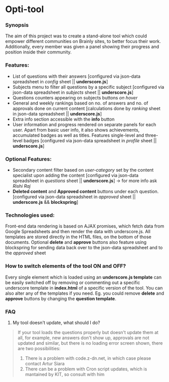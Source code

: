# Opti-tool

### Synopsis
The aim of this project was to create a stand-alone tool which could empower different communities on Brainly sites, to better focus their work. Additionally, every member was given a panel showing their progress and position inside their community.

### Features:
  - List of questions with their answers
  [configured via json-data spreadsheet in _config_ sheet || __underscore.js__]
  - Subjects menu to filter all questions by a specific subject
  [configured via json-data spreadsheet in _subjects_ sheet || __underscore.js__]
  - Questions counters appearing on subjects buttons _on hover_
  - General and weekly rankings based on no. of answers and no. of approvals done on current content
  [calculations done by _ranking_ sheet in json-data spreadsheet || __underscore.js__]
  - Extra info section accessible with the __info__ button
  - User information and progress rendered on separate panels for each user. Apart from basic user info, it also shows achievements, accumulated badges as well as titles. Features single-level and three-level badges
  [configured via json-data spreadsheet in _profile_ sheet || __underscore.js__]

### Optional Features:
  - Secondary content filter based on _user-category_ set by the content specialist upon adding the content
  [configured via json-data spreadsheet in _questions_ sheet || __underscore.js__] -> for more info ask _Rishi Raj_
  - **Deleted content** and **Approved content** buttons under each question.
  [configured via json-data spreadsheet in _approved_ sheet || __underscore.js__ && __blockspring__]

### Technologies used:
  Front-end data rendering is based on AJAX promises, which fetch data from Google Spreadsheets and then render the data with underscore.js. All templates are stored directly in the HTML files, on the bottom of those documents. Optional **delete** and **approve** buttons also feature using blockspring for sending data back over to the json-data spreadsheet and to the _approved_ sheet

### How to switch elements of the tool ON and OFF?
  Every single element which is loaded using an __underscore.js template__ can be easily switched off by removing or commenting out a specific underscore template in **index.html** of a specific version of the tool. You can also alter any of the templates if you need. Eg. you could remove **delete** and **approve** buttons by changing the __question template__.

### FAQ
  1. My tool doesn't update, what should I do?
  > If your tool loads the questions properly but doesn't update them at all, for example, new answers don't show up, approvals are not updated and similar, but there is no loading error screen shown, there are two possibilities:
  > 1. There is a problem with code.z-dn.net, in which case please contact Artur Siara
  > 2. There can be a problem with Cron script updates, which is mantained by KIT, so consult with him
